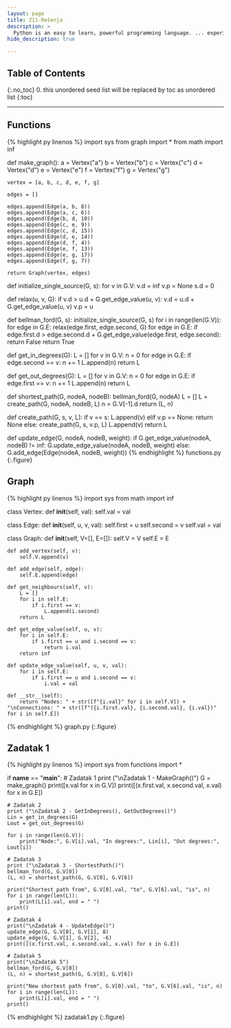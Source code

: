 ```yaml
---
layout: page
title: Z11-Rešenja
description: >
  Python is an easy to learn, powerful programming language. ... experience, but all examples are self-contained, so the tutorial can be read off-line as well.
hide_description: true

---
```


## Table of Contents
{:.no_toc}
0. this unordered seed list will be replaced by toc as unordered list
{:toc}

---

## Functions

{% highlight py linenos %}
import sys
from graph import *
from math import inf

def make_graph():
    a = Vertex("a")
    b = Vertex("b")
    c = Vertex("c")
    d = Vertex("d")
    e = Vertex("e")
    f = Vertex("f")
    g = Vertex("g")

    vertex = [a, b, c, d, e, f, g]

    edges = []

    edges.append(Edge(a, b, 8))
    edges.append(Edge(a, c, 6))
    edges.append(Edge(b, d, 10))
    edges.append(Edge(c, e, 9))
    edges.append(Edge(c, d, 15))
    edges.append(Edge(d, e, 14))
    edges.append(Edge(d, f, 4))
    edges.append(Edge(e, f, 13))
    edges.append(Edge(e, g, 17))
    edges.append(Edge(f, g, 7))

    return Graph(vertex, edges)

def initialize_single_source(G, s):
    for v in G.V:
        v.d = inf
        v.p = None
    s.d = 0

def relax(u, v, G):
    if v.d > u.d + G.get_edge_value(u, v):
        v.d = u.d + G.get_edge_value(u, v)
        v.p = u

def bellman_ford(G, s):
    initialize_single_source(G, s)
    for i in range(len(G.V)):
        for edge in G.E:
            relax(edge.first, edge.second, G)
    for edge in G.E:
        if edge.first.d > edge.second.d + G.get_edge_value(edge.first, edge.second):
            return False
    return True

def get_in_degrees(G):
    L = []
    for v in G.V:
        n = 0
        for edge in G.E:
            if edge.second == v:
                n += 1
        L.append(n)
    return L

def get_out_degrees(G):
    L = []
    for v in G.V:
        n = 0
        for edge in G.E:
            if edge.first == v:
                n += 1
        L.append(n)
    return L

def shortest_path(G, nodeA, nodeB):
    bellman_ford(G, nodeA)
    L = []
    L = create_path(G, nodeA, nodeB, L)
    n = G.V[-1].d
    return (L, n)

def create_path(G, s, v, L):
    if v == s:
        L.append(v)
    elif v.p == None:
        return None
    else:
        create_path(G, s, v.p, L)
        L.append(v)
    return L

def update_edge(G, nodeA, nodeB, weight):
    if G.get_edge_value(nodeA, nodeB) != inf:
        G.update_edge_value(nodeA, nodeB, weight)
    else:
        G.add_edge(Edge(nodeA, nodeB, weight))
{% endhighlight %}
functions.py
{:.figure}

## Graph

{% highlight py linenos %}
import sys
from math import inf

class Vertex:
    def __init__(self, val):
        self.val = val

class Edge:
    def __init__(self, u, v, val):
        self.first = u
        self.second = v
        self.val = val

class Graph:
    def __init__(self, V=[], E=[]):
        self.V = V
        self.E = E

    def add_vertex(self, v):
        self.V.append(v)

    def add_edge(self, edge):
        self.E.append(edge)

    def get_neighbours(self, v):
        L = []
        for i in self.E:
            if i.first == v:
                L.append(i.second)
        return L

    def get_edge_value(self, u, v):
        for i in self.E:
            if i.first == u and i.second == v:
                return i.val
        return inf

    def update_edge_value(self, u, v, val):
        for i in self.E:
            if i.first == u and i.second == v:
                i.val = val

    def __str__(self):
        return "Nodes: " + str([f"{i.val}" for i in self.V]) + "\nConnections: " + str([f"({i.first.val}, {i.second.val}, {i.val})" for i in self.E])
{% endhighlight %}
graph.py
{:.figure}

## Zadatak 1

{% highlight py linenos %}
import sys
from functions import *

if __name__ == "__main__":
    # Zadatak 1
    print ("\nZadatak 1 - MakeGraph()")
    G = make_graph()
    print([x.val for x in G.V])
    print([(x.first.val, x.second.val, x.val) for x in G.E])

    # Zadatak 2
    print ("\nZadatak 2 - GetInDegrees(), GetOutDegrees()")
    Lin = get_in_degrees(G)
    Lout = get_out_degrees(G)

    for i in range(len(G.V)):
        print("Node:", G.V[i].val, "In degrees:", Lin[i], "Out degrees:", Lout[i])

    # Zadatak 3
    print ("\nZadatak 3 - ShortestPath()")
    bellman_ford(G, G.V[0])
    (L, n) = shortest_path(G, G.V[0], G.V[6])

    print("Shortest path from", G.V[0].val, "to", G.V[6].val, "is", n)
    for i in range(len(L)):
        print(L[i].val, end = " ")
    print()

    # Zadatak 4
    print("\nZadatak 4 - UpdateEdge()")
    update_edge(G, G.V[0], G.V[1], 8)
    update_edge(G, G.V[1], G.V[2], -6)
    print([(x.first.val, x.second.val, x.val) for x in G.E])

    # Zadatak 5
    print("\nZadatak 5")
    bellman_ford(G, G.V[0])
    (L, n) = shortest_path(G, G.V[0], G.V[6])

    print("New shortest path from", G.V[0].val, "to", G.V[6].val, "is", n)
    for i in range(len(L)):
        print(L[i].val, end = " ")
    print()
{% endhighlight %}
zadatak1.py
{:.figure}
